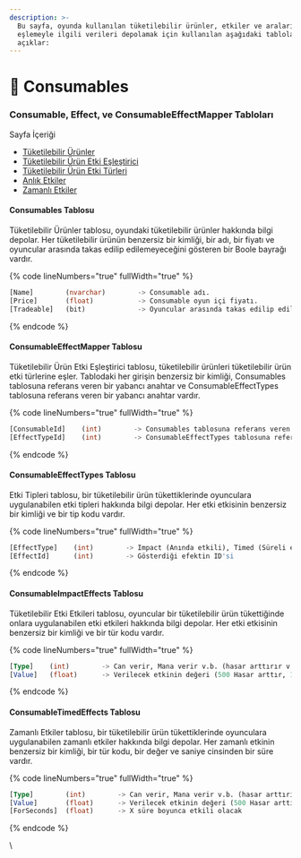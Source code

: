 ```yaml
---
description: >-
  Bu sayfa, oyunda kullanılan tüketilebilir ürünler, etkiler ve aralarındaki
  eşlemeyle ilgili verileri depolamak için kullanılan aşağıdaki tabloları
  açıklar:
---
```


# 🍹 Consumables

### Consumable, Effect, ve ConsumableEffectMapper Tabloları

Sayfa İçeriği

* [Tüketilebilir Ürünler](tueketilebilir-esyalar.md#consumables-tablosu)
* [Tüketilebilir Ürün Etki Eşleştirici](tueketilebilir-esyalar.md#consumableeffectmapper-tablosu)
* [Tüketilebilir Ürün Etki Türleri](tueketilebilir-esyalar.md#consumableeffecttypes-tablosu)
* [Anlık Etkiler](tueketilebilir-esyalar.md#consumableimpacteffects-tablosu)
* [Zamanlı Etkiler](tueketilebilir-esyalar.md#consumabletimedeffects-tablosu)

#### Consumables Tablosu

Tüketilebilir Ürünler tablosu, oyundaki tüketilebilir ürünler hakkında bilgi depolar. Her tüketilebilir ürünün benzersiz bir kimliği, bir adı, bir fiyatı ve oyuncular arasında takas edilip edilemeyeceğini gösteren bir Boole bayrağı vardır.

{% code lineNumbers="true" fullWidth="true" %}
```sql
[Name]        (nvarchar)        -> Consumable adı.
[Price]       (float)           -> Consumable oyun içi fiyatı.
[Tradeable]   (bit)             -> Oyuncular arasında takas edilip edilemeyeceğini
```
{% endcode %}



#### ConsumableEffectMapper Tablosu

Tüketilebilir Ürün Etki Eşleştirici tablosu, tüketilebilir ürünleri tüketilebilir ürün etki türlerine eşler. Tablodaki her girişin benzersiz bir kimliği, Consumables tablosuna referans veren bir yabancı anahtar ve ConsumableEffectTypes tablosuna referans veren bir yabancı anahtar vardır.

{% code lineNumbers="true" fullWidth="true" %}
```sql
[ConsumableId]    (int)        -> Consumables tablosuna referans veren bir anahtar.
[EffectTypeId]    (int)        -> ConsumableEffectTypes tablosuna referans veren bir anahtar.
```
{% endcode %}



#### **ConsumableEffectTypes Tablosu**

Etki Tipleri tablosu, bir tüketilebilir ürün tükettiklerinde oyunculara uygulanabilen etki tipleri hakkında bilgi depolar. Her etki etkisinin benzersiz bir kimliği ve bir tip kodu vardır.

{% code lineNumbers="true" fullWidth="true" %}
```sql
[EffectType]    (int)        -> Impact (Anında etkili), Timed (Süreli etkili)
[EffectId]      (int)        -> Gösterdiği efektin ID'si
```
{% endcode %}



#### **ConsumableImpactEffects Tablosu**

Tüketilebilir Etki Etkileri tablosu, oyuncular bir tüketilebilir ürün tükettiğinde onlara uygulanabilen etki etkileri hakkında bilgi depolar. Her etki etkisinin benzersiz bir kimliği ve bir tür kodu vardır.



{% code lineNumbers="true" fullWidth="true" %}
```sql
[Type]    (int)        -> Can verir, Mana verir v.b. (hasar arttırır v.b. özel durumlar)
[Value]   (float)      -> Verilecek etkinin değeri (500 Hasar arttır, 100 Can ver)
```
{% endcode %}



#### **ConsumableTimedEffects Tablosu**

Zamanlı Etkiler tablosu, bir tüketilebilir ürün tükettiklerinde oyunculara uygulanabilen zamanlı etkiler hakkında bilgi depolar. Her zamanlı etkinin benzersiz bir kimliği, bir tür kodu, bir değer ve saniye cinsinden bir süre vardır.

{% code lineNumbers="true" fullWidth="true" %}
```sql
[Type]        (int)        -> Can verir, Mana verir v.b. (hasar arttırır v.b. özel durumlar)
[Value]       (float)      -> Verilecek etkinin değeri (500 Hasar arttır, 100 Can ver)
[ForSeconds]  (float)      -> X süre boyunca etkili olacak
```
{% endcode %}

\
